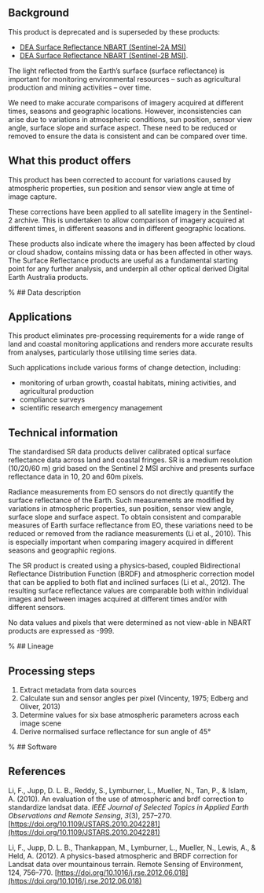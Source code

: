 ## Background

This product is deprecated and is superseded by these products: 
* [DEA Surface Reflectance NBART (Sentinel-2A MSI)](/data/product/dea-surface-reflectance-nbart-sentinel-2a-msi/) 
* [DEA Surface Reflectance NBART (Sentinel-2B MSI)](/data/product/dea-surface-reflectance-nbart-sentinel-2b-msi/).

The light reflected from the Earth’s surface (surface reflectance) is important for monitoring environmental resources – such as agricultural production and mining activities – over time.

We need to make accurate comparisons of imagery acquired at different times, seasons and geographic locations. However, inconsistencies can arise due to variations in atmospheric conditions, sun position, sensor view angle, surface slope and surface aspect. These need to be reduced or removed to ensure the data is consistent and can be compared over time.

## What this product offers

This product has been corrected to account for variations caused by atmospheric properties, sun position and sensor view angle at time of image capture.

These corrections have been applied to all satellite imagery in the Sentinel-2 archive. This is undertaken to allow comparison of imagery acquired at different times, in different seasons and in different geographic locations.

These products also indicate where the imagery has been affected by cloud or cloud shadow, contains missing data or has been affected in other ways. The Surface Reflectance products are useful as a fundamental starting point for any further analysis, and underpin all other optical derived Digital Earth Australia products.

% ## Data description

## Applications

This product eliminates pre-processing requirements for a wide range of land and coastal monitoring applications and renders more accurate results from analyses, particularly those utilising time series data.

Such applications include various forms of change detection, including:
* monitoring of urban growth, coastal habitats, mining activities, and agricultural production
* compliance surveys
* scientific research emergency management

## Technical information

The standardised SR data products deliver calibrated optical surface reflectance data across land and coastal fringes. SR is a medium resolution (10/20/60 m) grid based on the Sentinel 2 MSI archive and presents surface reflectance data in 10, 20 and 60m pixels.

Radiance measurements from EO sensors do not directly quantify the surface reflectance of the Earth. Such measurements are modified by variations in atmospheric properties, sun position, sensor view angle, surface slope and surface aspect. To obtain consistent and comparable measures of Earth surface reflectance from EO, these variations need to be reduced or removed from the radiance measurements (Li et al., 2010). This is especially important when comparing imagery acquired in different seasons and geographic regions.

The SR product is created using a physics-based, coupled Bidirectional Reflectance Distribution Function (BRDF) and atmospheric correction model that can be applied to both flat and inclined surfaces (Li et al., 2012). The resulting surface reflectance values are comparable both within individual images and between images acquired at different times and/or with different sensors.

No data values and pixels that were determined as not view-able in NBART products are expressed as -999.

% ## Lineage

## Processing steps

1. Extract metadata from data sources
2. Calculate sun and sensor angles per pixel (Vincenty, 1975; Edberg and Oliver, 2013)
3. Determine values for six base atmospheric parameters across each image scene
4. Derive normalised surface reflectance for sun angle of 45°

% ## Software

## References

Li, F., Jupp, D. L. B., Reddy, S., Lymburner, L., Mueller, N., Tan, P., & Islam, A. (2010). An evaluation of the use of atmospheric and brdf correction to standardize landsat data. *IEEE Journal of Selected Topics in Applied Earth Observations and Remote Sensing*, *3*(3), 257–270. [https://doi.org/10.1109/JSTARS.2010.2042281](https://doi.org/10.1109/JSTARS.2010.2042281)

Li, F., Jupp, D. L. B., Thankappan, M., Lymburner, L., Mueller, N., Lewis, A., & Held, A. (2012). A physics-based atmospheric and BRDF correction for Landsat data over mountainous terrain. Remote Sensing of Environment, 124, 756–770. [https://doi.org/10.1016/j.rse.2012.06.018](https://doi.org/10.1016/j.rse.2012.06.018)

